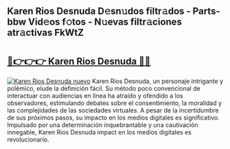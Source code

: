 ## Karen Rios Desnuda D𝚎sn𝚞dos filtr𝚊dos - Parts-bbw Vid𝚎os f𝚘tos - N𝚞evas filtr𝚊ciones atr𝚊ctivas FkWtZ

# <h2><a href="http://mb8e6d.tromn.icu/?c=Karen+Rios+Desnuda">🔗👉👉👉 Karen Rios Desnuda 🔗🔗</a></h2>

[![Karen Rios Desnuda nuevo](https://i.imgur.com/pEAQMta.gif)](http://mb8e6d.tromn.icu/?c=Karen+Rios+Desnuda)
Karen Rios Desnuda, un personaje intrigante y polémico, elude la definición fácil. Su método poco convencional de interactuar con audiencias en línea ha atraído y ofendido a los observadores, estimulando debates sobre el consentimiento, la moralidad y las complejidades de las sociedades virtuales. A pesar de la incertidumbre de sus próximos pasos, su impacto en los medios digitales es significativo. Impulsado por una determinación inquebrantable y una cautivación innegable, Karen Rios Desnuda impact en los medios digitales es revolucionario.
